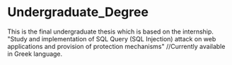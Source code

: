 # Undergraduate_Degree
This is the final undergraduate thesis which is based on the internship. 
"Study and implementation of SQL Query (SQL Injection) attack on web applications and provision of protection mechanisms"
//Currently available in Greek language.
